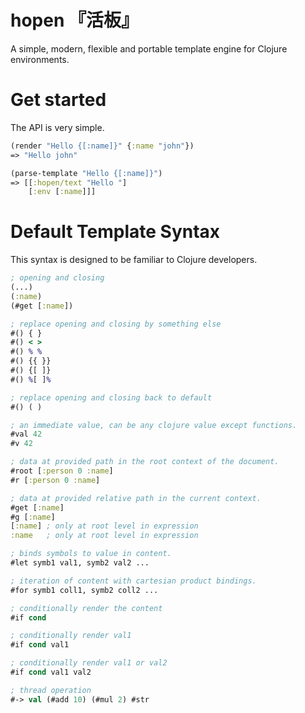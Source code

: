 # hopen 『活板』

A simple, modern, flexible and portable template engine for Clojure environments.

# Get started

The API is very simple.

```clojure
(render "Hello {[:name]}" {:name "john"})
=> "Hello john"

(parse-template "Hello {[:name]}")
=> [[:hopen/text "Hello "]
    [:env [:name]]]

```

# Default Template Syntax

This syntax is designed to be familiar to Clojure developers.

```clojure
; opening and closing
(...)
(:name)
(#get [:name])

; replace opening and closing by something else
#() { }
#() < >
#() % %
#() {{ }}
#() {[ ]}
#() %[ ]%

; replace opening and closing back to default
#() ( )

; an immediate value, can be any clojure value except functions.
#val 42
#v 42

; data at provided path in the root context of the document.
#root [:person 0 :name]
#r [:person 0 :name]

; data at provided relative path in the current context.
#get [:name]
#g [:name]
[:name] ; only at root level in expression
:name   ; only at root level in expression

; binds symbols to value in content.
#let symb1 val1, symb2 val2 ...

; iteration of content with cartesian product bindings.
#for symb1 coll1, symb2 coll2 ...

; conditionally render the content
#if cond

; conditionally render val1 
#if cond val1

; conditionally render val1 or val2
#if cond val1 val2

; thread operation
#-> val (#add 10) (#mul 2) #str
```
